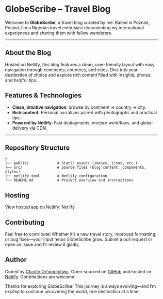 # GlobeScribe – Travel Blog 

Welcome to **GlobeScribe**, a travel blog curated by me. Based in Poznań, Poland, I’m a Nigerian travel enthusiast documenting my international experiences and sharing them with fellow wanderers.

---

##  About the Blog

Hosted on Netlify, this blog features a clean, user-friendly layout with easy navigation through continents, countries, and cities. 
Dive into your destination of choice and explore rich content filled with insights, photos, and helpful tips.


##  Features & Technologies

- **Clean, intuitive navigation**: browse by continent → country → city.
- **Rich content**: Personal narratives paired with photographs and practical tips.
- **Powered by Netlify**: Fast deployments, modern workflows, and global delivery via CDN.

---


##  Repository Structure

```
/
├── public/             # Static assets (images, icons, etc.)
├── src/                # Source files (blog content, components, styles)
├── netlify.toml        # Netlify configuration
└── README.md           # Project overview and instructions
```

## Hosting

View hosted app on Netlify: [Netlify](https://my-globe-journal.netlify.app/)

## Contributing

Feel free to contribute! Whether it’s a new travel story, improved formatting, or bug fixes—your input helps GlobeScribe grow. Submit a pull request or open an issue and I'll review it gladly.

## Author

Coded by [Charity Orhoridiohwo](https://www.linkedin.com/in/charity-orhoridiohwo-548873150/).
Open-sourced on [GitHub](https://github.com/CharityO3/my-travel-blog) and hosted on [Netlify](https://my-globe-journal.netlify.app/). Contributions are welcome!



Thanks for exploring GlobeScribe!
This journey is always evolving—and I’m excited to continue uncovering the world, one destination at a time.
